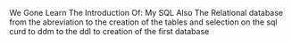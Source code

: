 We Gone Learn The Introduction Of:
My SQL
Also The Relational database from the abreviation to the creation of the tables and selection on the sql curd to ddm to the ddl to creation of the first database


